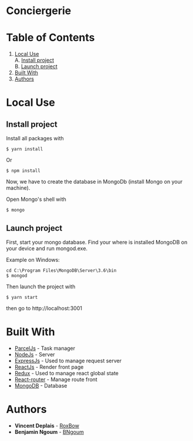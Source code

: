 # Conciergerie

# Table of Contents
1. [Local Use](#local-use)  
A. [Install project](#install-project)  
B. [Launch project](#launch-project)
2. [Built With](#built-with)
3. [Authors](#authors)

# Local Use

## Install project

Install all packages with

```
$ yarn install
```

Or

```
$ npm install
```

Now, we have to create the database in MongoDb (install Mongo on your machine).

Open Mongo's shell with

```
$ mongo
```

## Launch project


First, start your mongo database. Find your where is installed MongoDB on your device and run mongod.exe.


Example on Windows:
```
cd C:\Program Files\MongoDB\Server\3.6\bin
$ mongod
```

Then launch the project with 
```
$ yarn start
```

then go to http://localhost:3001


# Built With

* [ParcelJs](https://parceljs.org/) - Task manager
* [NodeJs](https://nodejs.org/en/) - Server
* [ExpressJs](http://expressjs.com/) - Used to manage request server
* [ReactJs](https://reactjs.org/) - Render front page
* [Redux](https://redux.js.org/) - Used to manage react global state
* [React-router](https://github.com/ReactTraining/react-router) - Manage route front
* [MongoDB](https://www.mongodb.com/) - Database

# Authors

* **Vincent Deplais** - [RoxBow](https://github.com/RoxBow)
* **Benjamin Ngoum** - [BNgoum](https://github.com/BNgoum)
